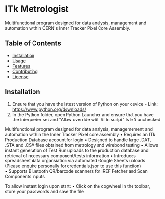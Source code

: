 # ITk Metrologist
Multifunctional program designed for data analysis, management and automation within CERN's Inner Tracker Pixel Core Assembly.

## Table of Contents
- [Installation](#installation)
- [Usage](#usage)
- [Features](#features)
- [Contributing](#contributing)
- [License](#license)

## Installation
1. Ensure that you have the latest version of Python on your device - Link: https://www.python.org/downloads/
2. In the Python folder, open Python Launcher and ensure that you have the interpreter set and "Allow override with #! in script" is left unchecked


Multifunctional program designed for data analysis, managemement and automation within the Inner Tracker Pixel core assembly
• Requires an ITk Production Database account for login
• Designed to handle large .DAT, .STA and .CSV files obtained from metrology and wirebond testing
• Allows instant generation of Test Run uploads to the production database and retrieval of necessary component/tests information
• Introduces spreadsheet data organsiation via automated Google Sheets uploads (Please enquire personally for credentials.json to use      this function)
• Supports Bluetooth QR/barcode scanners for IREF Fetcher and Scan Components inputs

To allow instant login upon start:
  • Click on the cogwheel in the toolbar, store your passwords and save the file
